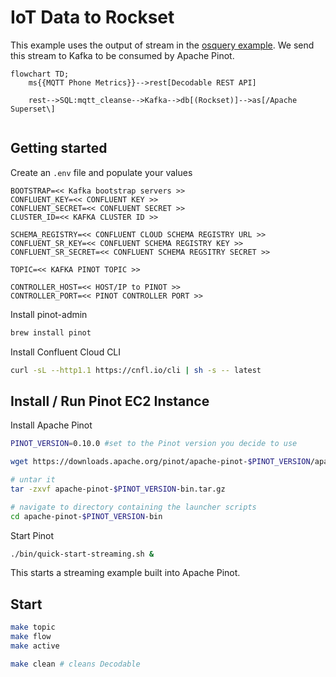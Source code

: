 # IoT Data to Rockset

This example uses the output of stream in the [osquery example](../osquery/). We send this stream to Kafka to be consumed by Apache Pinot.

```mermaid
flowchart TD;
    ms{{MQTT Phone Metrics}}-->rest[Decodable REST API]

    rest-->SQL:mqtt_cleanse-->Kafka-->db[(Rockset)]-->as[/Apache Superset\]


```

## Getting started

Create an `.env` file and populate your values

```
BOOTSTRAP=<< Kafka bootstrap servers >>
CONFLUENT_KEY=<< CONFLUENT KEY >>
CONFLUENT_SECRET=<< CONFLUENT SECRET >>
CLUSTER_ID=<< KAFKA CLUSTER ID >>

SCHEMA_REGISTRY=<< CONFLUENT CLOUD SCHEMA REGISTRY URL >>
CONFLUENT_SR_KEY=<< CONFLUENT SCHEMA REGISTRY KEY >>
CONFLUENT_SR_SECRET=<< CONFLUENT SCHEMA REGSITRY SECRET >>

TOPIC=<< KAFKA PINOT TOPIC >>

CONTROLLER_HOST=<< HOST/IP to PINOT >>
CONTROLLER_PORT=<< PINOT CONTROLLER PORT >>
```

Install pinot-admin

```bash
brew install pinot
```

Install Confluent Cloud CLI

```bash
curl -sL --http1.1 https://cnfl.io/cli | sh -s -- latest
```

## Install / Run Pinot EC2 Instance

Install Apache Pinot

```bash
PINOT_VERSION=0.10.0 #set to the Pinot version you decide to use

wget https://downloads.apache.org/pinot/apache-pinot-$PINOT_VERSION/apache-pinot-$PINOT_VERSION-bin.tar.gz

# untar it
tar -zxvf apache-pinot-$PINOT_VERSION-bin.tar.gz

# navigate to directory containing the launcher scripts
cd apache-pinot-$PINOT_VERSION-bin
```

Start Pinot

```bash
./bin/quick-start-streaming.sh &
```

This starts a streaming example built into Apache Pinot. 

## Start

```bash
make topic
make flow
make active

make clean # cleans Decodable
```


